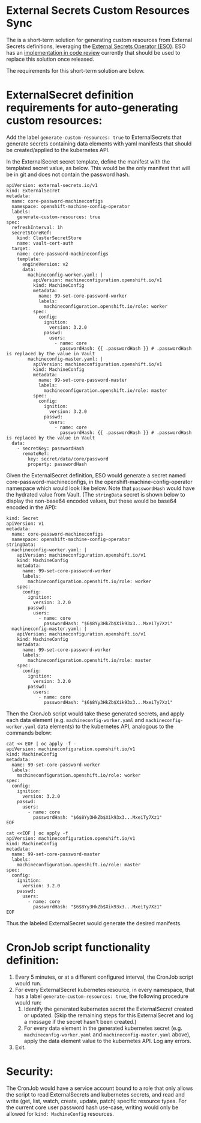 
# External Secrets Custom Resources Sync

The is a short-term solution for generating custom resources from External
Secrets definitions, leveraging the [External Secrets Operator
(ESO)](https://external-secrets.io). ESO has an [implementation in code
review](https://github.com/external-secrets/external-secrets/pull/5470)
currently that should be used to replace this solution once released.

The requirements for this short-term solution are below.

# ExternalSecret definition requirements for auto-generating custom resources:

Add the label `generate-custom-resources: true` to ExternalSecrets that generate
secrets containing data elements with yaml manifests that should be
created/applied to the kubernetes API.

In the ExternalSecret secret template, define the manifest with the templated
secret value, as below. This would be the only manifest that will be in git and
does not contain the password hash.

    apiVersion: external-secrets.io/v1
    kind: ExternalSecret
    metadata:
      name: core-password-machineconfigs
      namespace: openshift-machine-config-operator
      labels:
        generate-custom-resources: true
    spec:
      refreshInterval: 1h
      secretStoreRef:
        kind: ClusterSecretStore
        name: vault-cert-auth
      target:
        name: core-password-machineconfigs
        template:
          engineVersion: v2
          data:
            machineconfig-worker.yaml: |
              apiVersion: machineconfiguration.openshift.io/v1
              kind: MachineConfig
              metadata:
                name: 99-set-core-password-worker
                labels:
                  machineconfiguration.openshift.io/role: worker
              spec:
                config:
                  ignition:
                    version: 3.2.0
                  passwd:
                    users:
                      - name: core
                        passwordHash: {{ .passwordHash }} # .passwordHash is replaced by the value in Vault
            machineconfig-master.yaml: |
              apiVersion: machineconfiguration.openshift.io/v1
              kind: MachineConfig
              metadata:
                name: 99-set-core-password-master
                labels:
                  machineconfiguration.openshift.io/role: master
              spec:
                config:
                  ignition:
                    version: 3.2.0
                  passwd:
                    users:
                      - name: core
                        passwordHash: {{ .passwordHash }} # .passwordHash is replaced by the value in Vault
      data:
        - secretKey: passwordHash
          remoteRef:
            key: secret/data/core/password
            property: passwordHash

Given the ExternalSecret definition, ESO would generate a secret named
core-password-machineconfigs, in the openshift-machine-config-operator namespace
which would look like below. Note that `passwordHash` would have the hydrated
value from Vault. (The `stringData` secret is shown below to display the
non-base64 encoded values, but these would be base64 encoded in the API):

    kind: Secret
    apiVersion: v1
    metadata:
      name: core-password-machineconfigs
      namespace: openshift-machine-config-operator
    stringData:
      machineconfig-worker.yaml: |
        apiVersion: machineconfiguration.openshift.io/v1
        kind: MachineConfig
        metadata:
          name: 99-set-core-password-worker
          labels:
            machineconfiguration.openshift.io/role: worker
        spec:
          config:
            ignition:
              version: 3.2.0
            passwd:
              users:
                - name: core
                  passwordHash: "$6$8Yy3HkZb$Xik93x3...MxeiTy7Xz1"
      machineconfig-master.yaml: |
        apiVersion: machineconfiguration.openshift.io/v1
        kind: MachineConfig
        metadata:
          name: 99-set-core-password-worker
          labels:
            machineconfiguration.openshift.io/role: master
        spec:
          config:
            ignition:
              version: 3.2.0
            passwd:
              users:
                - name: core
                  passwordHash: "$6$8Yy3HkZb$Xik93x3...MxeiTy7Xz1"


Then the CronJob script would take these generated secrets, and apply each data
element (e.g. `machineconfig-worker.yaml` and `machineconfig-worker.yaml` data
elements) to the kubernetes API, analogous to the commands below:

    cat << EOF | oc apply -f -
    apiVersion: machineconfiguration.openshift.io/v1
    kind: MachineConfig
    metadata:
      name: 99-set-core-password-worker
      labels:
        machineconfiguration.openshift.io/role: worker
    spec:
      config:
        ignition:
          version: 3.2.0
        passwd:
          users:
            - name: core
              passwordHash: "$6$8Yy3HkZb$Xik93x3...MxeiTy7Xz1"
    EOF

    cat <<EOF | oc apply -f
    apiVersion: machineconfiguration.openshift.io/v1
    kind: MachineConfig
    metadata:
      name: 99-set-core-password-master
      labels:
        machineconfiguration.openshift.io/role: master
    spec:
      config:
        ignition:
          version: 3.2.0
        passwd:
          users:
            - name: core
              passwordHash: "$6$8Yy3HkZb$Xik93x3...MxeiTy7Xz1"
    EOF

Thus the labeled ExternalSecret would generate the desired manifests.

# CronJob script functionality definition:

1. Every 5 minutes, or at a different configured interval, the CronJob script
   would run.
2. For every ExternalSecret kubernetes resource, in every namespace, that has a
   label `generate-custom-resources: true`, the following procedure would run:
    1. Identify the generated kubernetes secret the ExternalSecret created or
       updated. (Skip the remaining steps for this ExternalSecret and log a
       message if the secret hasn't been created.)
    2. For every data element in the generated kubernetes secret (e.g.
       `machineconfig-worker.yaml` and `machineconfig-master.yaml` above), apply
       the data element value to the kubernetes API. Log any errors.
3. Exit.

# Security:

The CronJob would have a service account bound to a role that only allows the
script to read ExternalSecrets and kubernetes secrets, and read and write (get,
list, watch, create, update, patch) specific resource types. For the current
core user password hash use-case, writing would only be allowed for `kind:
MachineConfig` resources.
